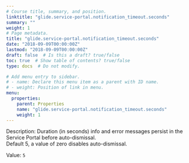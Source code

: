 ```yaml
---
# Course title, summary, and position.
linktitle: "glide.service-portal.notification_timeout.seconds"
summary: ""
weight: 1
# Page metadata.
title: "glide.service-portal.notification_timeout.seconds"
date: "2018-09-09T00:00:00Z"
lastmod: "2018-09-09T00:00:00Z"
draft: false  # Is this a draft? true/false
toc: true  # Show table of contents? true/false
type: docs  # Do not modify.

# Add menu entry to sidebar.
# - name: Declare this menu item as a parent with ID name.
# - weight: Position of link in menu.
menu:
  properties:
    parent: Properties
    name: "glide.service-portal.notification_timeout.seconds"
    weight: 1
---
```


Description: Duration (in seconds) info and error messages persist in the Service Portal before auto-dismissal. </br>Default 5, a value of zero disables auto-dismissal.


Value: `5`